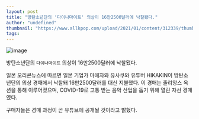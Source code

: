 ```yaml
---
layout: post
title: "방탄소년단의 '다이나마이트' 의상이 16만2500달러에 낙찰됐다."
author: "undefined"
thumbnail: "https://www.allkpop.com/upload/2021/01/content/312339/thumb/1612154376-20210131-bts.jpg"
tags: 
---
```



![image](https://www.allkpop.com/upload/2021/01/content/312339/1612154376-20210131-bts.jpg)

방탄소년단의 `다이나마이트` 의상이 16만2500달러에 낙찰됐다.

일본 오리콘뉴스에 따르면 일본 기업가 마에자와 유사쿠와 유튜버 HIKAKIN이 방탄소년단의 의상 경매에서 낙찰돼 16만2500달러를 대신 지불했다. 이 경매는 줄리앙스 옥션을 통해 이루어졌으며, COVID-19로 고통 받는 음악 산업을 돕기 위해 열린 자선 경매였다.

구매자들은 경매 과정이 곧 유튜브에 공개될 것이라고 밝혔다.